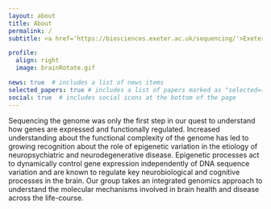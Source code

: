```yaml
---
layout: about
title: About
permalink: /
subtitle: <a href='https://biosciences.exeter.ac.uk/sequencing/'>Exeter Sequencing Service</a>. Funders. @PsyEpigenetics.

profile:
  align: right
  image: brainRotate.gif

news: true  # includes a list of news items
selected_papers: true # includes a list of papers marked as "selected={true}"
social: true  # includes social icons at the bottom of the page
---
```



Sequencing the genome was only the first step in our quest to understand how genes are expressed and functionally regulated. Increased understanding about the functional complexity of the genome has led to growing recognition about the role of epigenetic variation in the etiology of neuropsychiatric and neurodegenerative disease. Epigenetic processes act to dynamically control gene expression independently of DNA sequence variation and are known to regulate key neurobiological and cognitive processes in the brain. Our group takes an integrated genomics approach to understand the molecular mechanisms involved in brain health and disease across the life-course.
